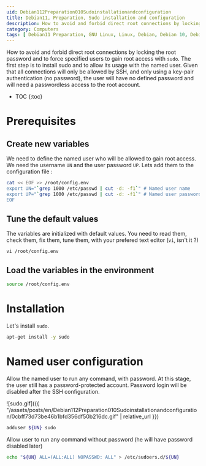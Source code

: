 ```yaml
---
uid: Debian112Preparation010Sudoinstallationandconfiguration
title: Debian11, Preparation, Sudo installation and configuration
description: How to avoid and forbid direct root connections by locking the root password and to force specified users to gain root access with `sudo`. The first step is to install sudo and to allow its usage with the named user. Given that all connections will only be allowed by SSH, and only using a key-pair authentication (no password), the user will have no defined password and will need a passwordless access to the root account.
category: Computers
tags: [ Debian11 Preparation, GNU Linux, Linux, Debian, Debian 10, Debian 11, Buster, Bullseye, Server, Installation, Sudo, Security, Passwordless, Password ]
---
```


How to avoid and forbid direct root connections by locking the root password and to force specified users to gain root access with `sudo`. The first step is to install sudo and to allow its usage with the named user. Given that all connections will only be allowed by SSH, and only using a key-pair authentication (no password), the user will have no defined password and will need a passwordless access to the root account.

* TOC
{:toc}

# Prerequisites

## Create new variables

We need to define the named user who will be allowed to gain root access. We need the username `UN` and the user password `UP`. Lets add them to the configuration file :
```bash
cat << EOF >> /root/config.env
export UN="`grep 1000 /etc/passwd | cut -d: -f1`" # Named user name
export UP="`grep 1000 /etc/passwd | cut -d: -f1`" # Named user password
EOF
```

## Tune the default values

The variables are initialized with default values. You need to read them, check them, fix them, tune them, with your prefered text editor (`vi`, isn't it ?)
```
vi /root/config.env
```

## Load the variables in the environment

```bash
source /root/config.env
```

# Installation

Let's install `sudo`.
```bash
apt-get install -y sudo
```

# Named user configuration

Allow the named user to run any command, with password. At this stage, the user still has a password-protected account. Password login will be disabled after the SSH configuration.

![sudo.gif]({{ "/assets/posts/en/Debian112Preparation010Sudoinstallationandconfiguration/0cbff73d73be46b1bfd356df50b216dc.gif" | relative_url }})

```bash
adduser ${UN} sudo
```

Allow user to run any command without password (he will have password disabled later)
```bash
echo "${UN} ALL=(ALL:ALL) NOPASSWD: ALL" > /etc/sudoers.d/${UN}
```

